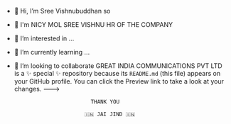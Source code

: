 - 👋 Hi, I’m Sree Vishnubuddhan so
- 🏡 I'm NICY MOL SREE VISHNU HR OF THE COMPANY
- 👀 I’m interested in ...
- 🌱 I’m currently learning ...
- 💞️ I’m looking to collaborate
GREAT INDIA COMMUNICATIONS PVT LTD is a ✨ special ✨ repository because its `README.md` (this file) appears on your GitHub profile.
You can click the Preview link to take a look at your changes.
--->










                              THANK YOU
               
                            🇮🇳 JAI JIND 🇮🇳
